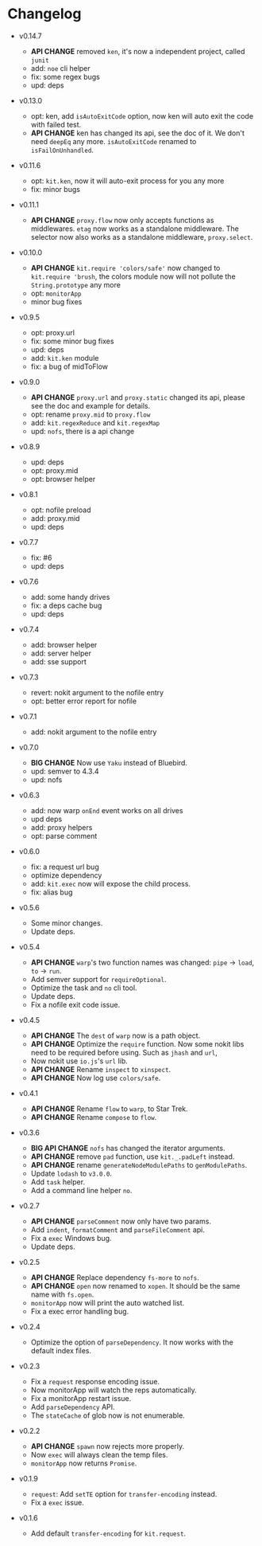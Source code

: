 # Changelog

- v0.14.7

  - **API CHANGE** removed `ken`, it's now a independent project, called `junit`
  - add: `noe` cli helper
  - fix: some regex bugs
  - upd: deps

- v0.13.0

  - opt: ken, add `isAutoExitCode` option, now ken will auto exit the code with failed test.
  - **API CHANGE** ken has changed its api, see the doc of it. We don't need `deepEq` any more.
    `isAutoExitCode` renamed to `isFailOnUnhandled`.

- v0.11.6

  - opt: `kit.ken`, now it will auto-exit process for you any more
  - fix: minor bugs

- v0.11.1

  - **API CHANGE** `proxy.flow` now only accepts functions as middlewares. `etag` now works as a
    standalone middleware. The selector now also works as a standalone middleware, `proxy.select`.

- v0.10.0

  - **API CHANGE** `kit.require 'colors/safe'` now changed to `kit.require 'brush`,
    the colors module now will not pollute the `String.prototype` any more
  - opt: `monitorApp`
  - minor bug fixes

- v0.9.5

  - opt: proxy.url
  - fix: some minor bug fixes
  - upd: deps
  - add: `kit.ken` module
  - fix: a bug of midToFlow

- v0.9.0

  - **API CHANGE** `proxy.url` and `proxy.static` changed its api,
    please see the doc and example for details.
  - opt: rename `proxy.mid` to `proxy.flow`
  - add: `kit.regexReduce` and `kit.regexMap`
  - upd: `nofs`, there is a api change

- v0.8.9

  - upd: deps
  - opt: proxy.mid
  - opt: browser helper

- v0.8.1

  - opt: nofile preload
  - add: proxy.mid
  - upd: deps

- v0.7.7

  - fix: #6
  - upd: deps

- v0.7.6

  - add: some handy drives
  - fix: a deps cache bug
  - upd: deps

- v0.7.4

  - add: browser helper
  - add: server helper
  - add: sse support

- v0.7.3

  - revert: nokit argument to the nofile entry
  - opt: better error report for nofile

- v0.7.1

  - add: nokit argument to the nofile entry

- v0.7.0

  - **BIG CHANGE** Now use `Yaku` instead of Bluebird.
  - upd: semver to 4.3.4
  - upd: nofs

- v0.6.3

  - add: now warp `onEnd` event works on all drives
  - upd deps
  - add: proxy helpers
  - opt: parse comment

- v0.6.0

  - fix: a request url bug
  - optimize dependency
  - add: `kit.exec` now will expose the child process.
  - fix: alias bug

- v0.5.6

  - Some minor changes.
  - Update deps.

- v0.5.4

  - **API CHANGE** `warp`'s two function names was changed:
    `pipe` -> `load`, `to` -> `run`.
  - Add semver support for `requireOptional`.
  - Optimize the task and `no` cli tool.
  - Update deps.
  - Fix a nofile exit code issue.

- v0.4.5

  - **API CHANGE** The `dest` of `warp` now is a path object.
  - **API CHANGE** Optimize the `require` function. Now some
    nokit libs need to be required before using. Such as `jhash` and `url`,
  - Now nokit use `io.js`'s `url` lib.
  - **API CHANGE** Rename `inspect` to `xinspect`.
  - **API CHANGE** Now log use `colors/safe`.

- v0.4.1

  - **API CHANGE** Rename `flow` to `warp`, to Star Trek.
  - **API CHANGE** Rename `compose` to `flow`.

- v0.3.6

  - **BIG API CHANGE** `nofs` has changed the iterator arguments.
  - **API CHANGE** remove `pad` function, use `kit._.padLeft` instead.
  - **API CHANGE** rename `generateNodeModulePaths` to `genModulePaths`.
  - Update `lodash` to `v3.0.0`.
  - Add `task` helper.
  - Add a command line helper `no`.

- v0.2.7

  - **API CHANGE** `parseComment` now only have two params.
  - Add `indent`, `formatComment` and `parseFileComment` api.
  - Fix a `exec` Windows bug.
  - Update deps.

- v0.2.5

  - **API CHANGE** Replace dependency `fs-more` to `nofs`.
  - **API CHANGE** `open` now renamed to `xopen`.
    It should be the same name with `fs.open`.
  - `monitorApp` now will print the auto watched list.
  - Fix a exec error handling bug.

- v0.2.4

  - Optimize the option of `parseDependency`.
    It now works with the default index files.

- v0.2.3

  - Fix a `request` response encoding issue.
  - Now monitorApp will watch the reps automatically.
  - Fix a monitorApp restart issue.
  - Add `parseDependency` API.
  - The `stateCache` of glob now is not enumerable.

- v0.2.2

  - **API CHANGE** `spawn` now rejects more properly.
  - Now `exec` will always clean the temp files.
  - `monitorApp` now returns `Promise`.

- v0.1.9

  - `request`: Add `setTE` option for `transfer-encoding` instead.
  - Fix a `exec` issue.

- v0.1.6

  - Add default `transfer-encoding` for `kit.request`.
